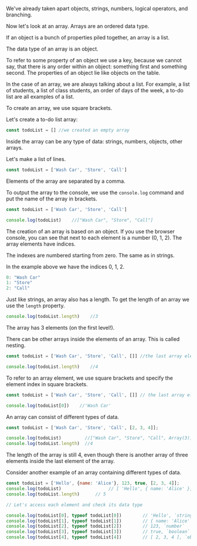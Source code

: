 We've already taken apart objects, strings, numbers, logical operators, and branching.

Now let's look at an array. Arrays are an ordered data type.

If an object is a bunch of properties piled together, an array is a list.

The data type of an array is an object.

To refer to some property of an object we use a key, because we cannot say,
that there is any order within an object: something first and something second. The properties of an object lie like
objects on the table.

In the case of an array, we are always talking about a list.
For example, a list of students, a list of class students, an order of days of the week, a to-do list are all examples of a list.

To create an array, we use square brackets.

Let's create a to-do list array:
```javascript
const todoList = [] //we created an empty array
```
Inside the array can be any type of data: strings, numbers, objects, other arrays.

Let's make a list of lines.
```javascript
const todoList = ['Wash Car', 'Store', 'Call']    
```

Elements of the array are separated by a comma.

To output the array to the console, we use the `console.log` command and put the name of the array in brackets.
```javascript
const todoList = ['Wash Car', 'Store', 'Call']    

console.log(todoList)    //["Wash Car", "Store", "Call"]
```
The creation of an array is based on an object. If you use the browser console, you can see that next to each element is a number (0, 1, 2).
The array elements have indices.

The indexes are numbered starting from zero. The same as in strings.

In the example above we have the indices 0, 1, 2.
```javascript
0: "Wash Car"
1: "Store"
2: "Call"
```
Just like strings, an array also has a length. To get the length of an array we use the `length` property.
```javascript
console.log(todoList.length)    //3
```
The array has 3 elements (on the first level!).

There can be other arrays inside the elements of an array. This is called nesting.
```javascript
const todoList = ['Wash Car', 'Store', 'Call', []] //the last array element is an empty array    

console.log(todoList.length)    //4
```

To refer to an array element, we use square brackets and specify the element index in square brackets.
```javascript
const todoList = ['Wash Car', 'Store', 'Call', []] // the last array element is an empty array   

console.log(todoList[0])    //'Wash Car'
```

An array can consist of different types of data.
```javascript
const todoList = ['Wash Car', 'Store', 'Call', [2, 3, 4]];    

console.log(todoList)         //["Wash Car", "Store", "Call", Array(3)]
console.log(todoList.length)  //4
```

The length of the array is still 4, even though there is another array of three elements inside the last element of the array.

Consider another example of an array containing different types of data.
```javascript
const todoList = ['Hello', {name: 'Alice'}, 123, true, [2, 3, 4]];
console.log(todoList)                  // [ 'Hello', { name: 'Alice' }, 123, true, [ 2, 3, 4 ] ]
console.log(todoList.length)      // 5

// Let's access each element and check its data type

console.log(todoList[0], typeof todoList[0])        // 'Hello', `string`
console.log(todoList[1], typeof todoList[1])        // { name: 'Alice' }, `object`
console.log(todoList[2], typeof todoList[2])        // 123, `number`
console.log(todoList[3], typeof todoList[3])        // true, `boolean`
console.log(todoList[4], typeof todoList[4])        // [ 2, 3, 4 ], `object`
```
